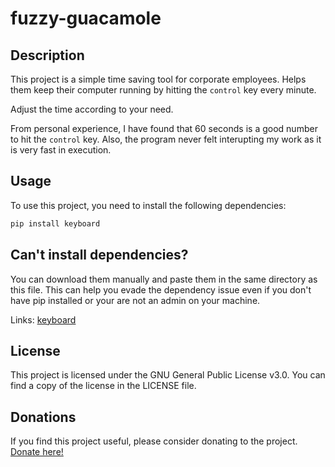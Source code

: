 # fuzzy-guacamole

## Description
This project is a simple time saving tool for corporate employees. 
Helps them keep their computer running by hitting the `control` key every minute.

Adjust the time according to your need.

From personal experience, I have found that 60 seconds is a good number to hit the `control` key. Also, the program never felt interupting my work as it is very fast in execution.

## Usage
To use this project, you need to install the following dependencies:

```bash
pip install keyboard
```

## Can't install dependencies?
You can download them manually and paste them in the same directory as this file. This can help you evade the dependency issue even if you don't have pip installed or your are not an admin on your machine.

Links:
[keyboard](https://pypi.org/project/keyboard/#files)

## License
This project is licensed under the GNU General Public License v3.0. You can find a copy of the license in the LICENSE file.

## Donations
If you find this project useful, please consider donating to the project.
[Donate here!](https://www.paypal.com/donate/?business=6JWPFJEEXPWWQ&no_recurring=0&currency_code=USD)

